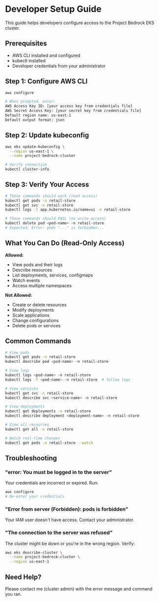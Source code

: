 # Developer Setup Guide

This guide helps developers configure access to the Project Bedrock EKS cluster.

## Prerequisites

- AWS CLI installed and configured
- kubectl installed
- Developer credentials from your administrator

## Step 1: Configure AWS CLI
```bash
aws configure

# When prompted, enter:
AWS Access Key ID: [your access key from credentials file]
AWS Secret Access Key: [your secret key from credentials file]
Default region name: us-east-1
Default output format: json
```

## Step 2: Update kubeconfig
```bash
aws eks update-kubeconfig \
  --region us-east-1 \
  --name project-bedrock-cluster

# Verify connection
kubectl cluster-info
```

## Step 3: Verify Your Access
```bash
# These commands should work (read access)
kubectl get pods -n retail-store
kubectl get svc -n retail-store
kubectl logs -l app.kubernetes.io/name=ui -n retail-store

# These commands should FAIL (no write access)
kubectl delete pod <pod-name> -n retail-store
# Expected: Error: pods "..." is forbidden...
```

## What You Can Do (Read-Only Access)

**Allowed:**
- View pods and their logs
- Describe resources
- List deployments, services, configmaps
- Watch events
- Access multiple namespaces

**Not Allowed:**
- Create or delete resources
- Modify deployments
- Scale applications
- Change configurations
- Delete pods or services

## Common Commands
```bash
# View pods
kubectl get pods -n retail-store
kubectl describe pod <pod-name> -n retail-store

# View logs
kubectl logs <pod-name> -n retail-store
kubectl logs -f <pod-name> -n retail-store  # follow logs

# View services
kubectl get svc -n retail-store
kubectl describe svc <service-name> -n retail-store

# View deployments
kubectl get deployments -n retail-store
kubectl describe deployment <deployment-name> -n retail-store

# View all resources
kubectl get all -n retail-store

# Watch real-time changes
kubectl get pods -n retail-store --watch
```

## Troubleshooting

### "error: You must be logged in to the server"

Your credentials are incorrect or expired. Run:
```bash
aws configure
# Re-enter your credentials
```

### "Error from server (Forbidden): pods is forbidden"

Your IAM user doesn't have access. Contact your administrator.

### "The connection to the server was refused"

The cluster might be down or you're in the wrong region. Verify:
```bash
aws eks describe-cluster \
  --name project-bedrock-cluster \
  --region us-east-1
```

## Need Help?

Please contact me (cluster admin) with the error message and command you ran.
